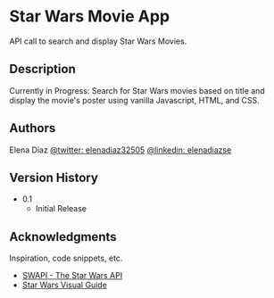 # Star Wars Movie App
API call to search and display Star Wars Movies.

## Description
Currently in Progress: Search for Star Wars movies based on title and display the movie's poster using vanilla Javascript, HTML, and CSS.

## Authors

Elena Diaz
[@twitter: elenadiaz32505](https://twitter.com/ElenaDiaz32505)
[@linkedin: elenadiazse](https://www.linkedin.com/in/elenadiazse/)

## Version History

* 0.1
    * Initial Release


## Acknowledgments
Inspiration, code snippets, etc.
* [SWAPI - The Star Wars API](https://swapi.dev/documentation#intro)
* [Star Wars Visual Guide](https://starwars-visualguide.com/#/)